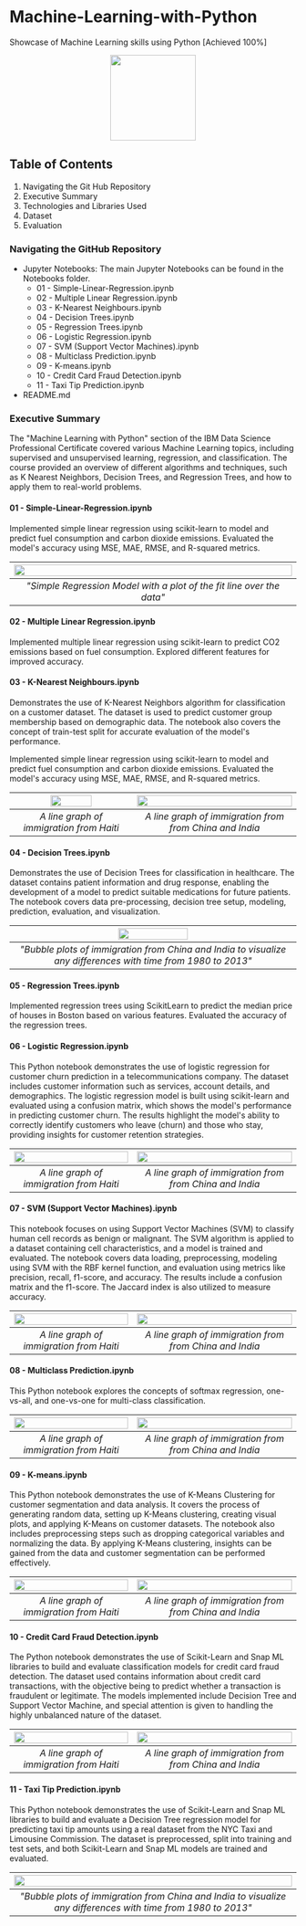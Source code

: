 # Machine-Learning-with-Python

Showcase of Machine Learning skills using Python [Achieved 100%]

<p align="center">
  <img width="150" height="150" src="https://github.com/Amertastic/Data-Visualization-with-Python/blob/main/Images/Data_Visual_w_Python.png">
</p>

## Table of Contents

1) Navigating the Git Hub Repository
2) Executive Summary
3) Technologies and Libraries Used
4) Dataset
5) Evaluation

### Navigating the GitHub Repository

- Jupyter Notebooks: The main Jupyter Notebooks can be found in the Notebooks folder.
  - 01 - Simple-Linear-Regression.ipynb
  - 02 - Multiple Linear Regression.ipynb
  - 03 - K-Nearest Neighbours.ipynb
  - 04 - Decision Trees.ipynb
  - 05 - Regression Trees.ipynb
  - 06 - Logistic Regression.ipynb
  - 07 - SVM (Support Vector Machines).ipynb
  - 08 - Multiclass Prediction.ipynb
  - 09 - K-means.ipynb
  - 10 - Credit Card Fraud Detection.ipynb
  - 11 - Taxi Tip Prediction.ipynb
- README.md

### Executive Summary

The "Machine Learning with Python" section of the IBM Data Science Professional Certificate covered various Machine Learning topics, including supervised and unsupervised learning, regression, and classification. The course provided an overview of different algorithms and techniques, such as K Nearest Neighbors, Decision Trees, and Regression Trees, and how to apply them to real-world problems. 

#### 01 - Simple-Linear-Regression.ipynb

Implemented simple linear regression using scikit-learn to model and predict fuel consumption and carbon dioxide emissions. Evaluated the model's accuracy using MSE, MAE, RMSE, and R-squared metrics.

|<img src="https://github.com/Amertastic/Machine-Learning-with-Python/blob/main/Images/Simple%20Linear%20Regression%201.png" width="100%" height="100%">| 
|:--:| 
| *"Simple Regression Model with a plot of the fit line over the data"* |

#### 02 - Multiple Linear Regression.ipynb

Implemented multiple linear regression using scikit-learn to predict CO2 emissions based on fuel consumption. Explored different features for improved accuracy.

#### 03 - K-Nearest Neighbours.ipynb

 Demonstrates the use of K-Nearest Neighbors algorithm for classification on a customer dataset. The dataset is used to predict customer group membership based on demographic data. The notebook also covers the concept of train-test split for accurate evaluation of the model's performance.

Implemented simple linear regression using scikit-learn to model and predict fuel consumption and carbon dioxide emissions. Evaluated the model's accuracy using MSE, MAE, RMSE, and R-squared metrics.


|<img src="https://github.com/Amertastic/Machine-Learning-with-Python/blob/main/Images/K-Nearest%20Neighbors%202.png" width="60%" height="60%">|<img src="https://github.com/Amertastic/Machine-Learning-with-Python/blob/main/Images/K-Nearest%20Neighbors%201.png" width="100%" height="100%"> | 
|:--:|:--:| 
| *A line graph of immigration from Haiti* | *A line graph of immigration from from China and India* |


#### 04 - Decision Trees.ipynb

Demonstrates the use of Decision Trees for classification in healthcare. The dataset contains patient information and drug response, enabling the development of a model to predict suitable medications for future patients. The notebook covers data pre-processing, decision tree setup, modeling, prediction, evaluation, and visualization.

|<img src="https://github.com/Amertastic/Machine-Learning-with-Python/blob/main/Images/Decision%20Trees%201.png" width="50%" height="50%">| 
|:--:| 
| *"Bubble plots of immigration from China and India to visualize any differences with time from 1980 to 2013"* |

#### 05 - Regression Trees.ipynb

Implemented regression trees using ScikitLearn to predict the median price of houses in Boston based on various features. Evaluated the accuracy of the regression trees.

#### 06 - Logistic Regression.ipynb

This Python notebook demonstrates the use of logistic regression for customer churn prediction in a telecommunications company. The dataset includes customer information such as services, account details, and demographics. The logistic regression model is built using scikit-learn and evaluated using a confusion matrix, which shows the model's performance in predicting customer churn. The results highlight the model's ability to correctly identify customers who leave (churn) and those who stay, providing insights for customer retention strategies.

|<img src="https://github.com/Amertastic/Machine-Learning-with-Python/blob/main/Images/Logistic%20Regression%201.png" width="100%" height="100%">|<img src="https://github.com/Amertastic/Machine-Learning-with-Python/blob/main/Images/Logistic%20Regression%202.png" width="100%" height="100%"> | 
|:--:|:--:| 
| *A line graph of immigration from Haiti* | *A line graph of immigration from from China and India* |

#### 07 - SVM (Support Vector Machines).ipynb

This notebook focuses on using Support Vector Machines (SVM) to classify human cell records as benign or malignant. The SVM algorithm is applied to a dataset containing cell characteristics, and a model is trained and evaluated. The notebook covers data loading, preprocessing, modeling using SVM with the RBF kernel function, and evaluation using metrics like precision, recall, f1-score, and accuracy. The results include a confusion matrix and the f1-score. The Jaccard index is also utilized to measure accuracy.

|<img src="https://github.com/Amertastic/Machine-Learning-with-Python/blob/main/Images/SVM%20(Support%20Vector%20Machines)%201.png" width="100%" height="100%">|<img src="https://github.com/Amertastic/Machine-Learning-with-Python/blob/main/Images/SVM%20(Support%20Vector%20Machines)%202.png" width="100%" height="100%"> | 
|:--:|:--:| 
| *A line graph of immigration from Haiti* | *A line graph of immigration from from China and India* |

#### 08 - Multiclass Prediction.ipynb

This Python notebook explores the concepts of softmax regression, one-vs-all, and one-vs-one for multi-class classification.


|<img src="https://github.com/Amertastic/Data-Visualization-with-Python/blob/main/Images/Vis01-Immigration%20from%20Haiti.png" width="100%" height="100%">|<img src="https://github.com/Amertastic/Data-Visualization-with-Python/blob/main/Images/Vis02-Immigration%20from%20China%20and%20India.png" width="100%" height="100%"> | 
|:--:|:--:| 
| *A line graph of immigration from Haiti* | *A line graph of immigration from from China and India* |

#### 09 - K-means.ipynb

This Python notebook demonstrates the use of K-Means Clustering for customer segmentation and data analysis. It covers the process of generating random data, setting up K-Means clustering, creating visual plots, and applying K-Means on customer datasets. The notebook also includes preprocessing steps such as dropping categorical variables and normalizing the data. By applying K-Means clustering, insights can be gained from the data and customer segmentation can be performed effectively.

|<img src="https://github.com/Amertastic/Data-Visualization-with-Python/blob/main/Images/Vis01-Immigration%20from%20Haiti.png" width="100%" height="100%">|<img src="https://github.com/Amertastic/Data-Visualization-with-Python/blob/main/Images/Vis02-Immigration%20from%20China%20and%20India.png" width="100%" height="100%"> | 
|:--:|:--:| 
| *A line graph of immigration from Haiti* | *A line graph of immigration from from China and India* |

#### 10 - Credit Card Fraud Detection.ipynb

The Python notebook demonstrates the use of Scikit-Learn and Snap ML libraries to build and evaluate classification models for credit card fraud detection. The dataset used contains information about credit card transactions, with the objective being to predict whether a transaction is fraudulent or legitimate. The models implemented include Decision Tree and Support Vector Machine, and special attention is given to handling the highly unbalanced nature of the dataset.

|<img src="https://github.com/Amertastic/Data-Visualization-with-Python/blob/main/Images/Vis01-Immigration%20from%20Haiti.png" width="100%" height="100%">|<img src="https://github.com/Amertastic/Data-Visualization-with-Python/blob/main/Images/Vis02-Immigration%20from%20China%20and%20India.png" width="100%" height="100%"> | 
|:--:|:--:| 
| *A line graph of immigration from Haiti* | *A line graph of immigration from from China and India* |

#### 11 - Taxi Tip Prediction.ipynb

This Python notebook demonstrates the use of Scikit-Learn and Snap ML libraries to build and evaluate a Decision Tree regression model for predicting taxi tip amounts using a real dataset from the NYC Taxi and Limousine Commission. The dataset is preprocessed, split into training and test sets, and both Scikit-Learn and Snap ML models are trained and evaluated.

|<img src="https://github.com/Amertastic/Data-Visualization-with-Python/blob/main/Images/Vis06-Immigrants%20from%20China%20and%20India.png" width="100%" height="100%">| 
|:--:| 
| *"Bubble plots of immigration from China and India to visualize any differences with time from 1980 to 2013"* |

